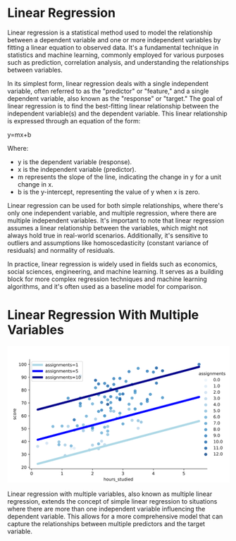 # Linear Regression
Linear regression is a statistical method used to model the relationship between a dependent variable and one or more independent variables by fitting a linear equation to observed data. It's a fundamental technique in statistics and machine learning, commonly employed for various purposes such as prediction, correlation analysis, and understanding the relationships between variables.

In its simplest form, linear regression deals with a single independent variable, often referred to as the "predictor" or "feature," and a single dependent variable, also known as the "response" or "target." The goal of linear regression is to find the best-fitting linear relationship between the independent variable(s) and the dependent variable. This linear relationship is expressed through an equation of the form:

y=mx+b

Where:

* y is the dependent variable (response).
* x is the independent variable (predictor).
* m represents the slope of the line, indicating the change in y for a unit change in x.
* b is the y-intercept, representing the value of y when x is zero.
 
Linear regression can be used for both simple relationships, where there's only one independent variable, and multiple regression, where there are multiple independent variables. It's important to note that linear regression assumes a linear relationship between the variables, which might not always hold true in real-world scenarios. Additionally, it's sensitive to outliers and assumptions like homoscedasticity (constant variance of residuals) and normality of residuals.

In practice, linear regression is widely used in fields such as economics, social sciences, engineering, and machine learning. It serves as a building block for more complex regression techniques and machine learning algorithms, and it's often used as a baseline model for comparison.

# Linear Regression With Multiple Variables 

![Image Alt Text](https://raw.githubusercontent.com/GayasuddinMohd/Linear-Regression-With-Multiple-Variables-Problem/2b9d96cf339cec0ca05fd02d3235a7f0576d22a5/Linaer%20Regression%20Image.svg)

Linear regression with multiple variables, also known as multiple linear regression, extends the concept of simple linear regression to situations where there are more than one independent variable influencing the dependent variable. This allows for a more comprehensive model that can capture the relationships between multiple predictors and the target variable.






